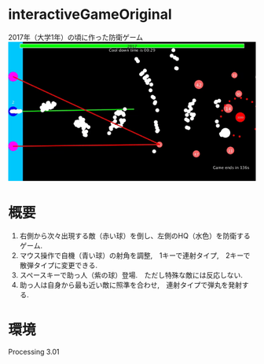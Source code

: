 # interactiveGameOriginal
2017年（大学1年）の頃に作った防衛ゲーム
![result](https://github.com/takeYY/interactiveGameOriginal/blob/media/interactiveGameOriginal.gif)

# 概要
1. 右側から次々出現する敵（赤い球）を倒し、左側のHQ（水色）を防衛するゲーム.
2. マウス操作で自機（青い球）の射角を調整,　1キーで連射タイプ,　2キーで散弾タイプに変更できる.
3. スペースキーで助っ人（紫の球）登場.　ただし特殊な敵には反応しない.
4. 助っ人は自身から最も近い敵に照準を合わせ,　連射タイプで弾丸を発射する.

# 環境
Processing 3.01

